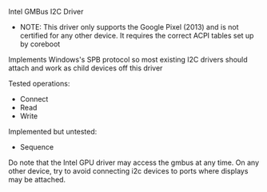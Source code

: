 Intel GMBus I2C Driver

* NOTE: This driver only supports the Google Pixel (2013) and is not certified for any other device. It requires the correct ACPI tables set up by coreboot

Implements Windows's SPB protocol so most existing I2C drivers should attach and work as child devices off this driver

Tested operations:
* Connect
* Read
* Write

Implemented but untested:
* Sequence

Do note that the Intel GPU driver may access the gmbus at any time. On any other device, try to avoid connecting i2c devices to ports where displays may be attached.